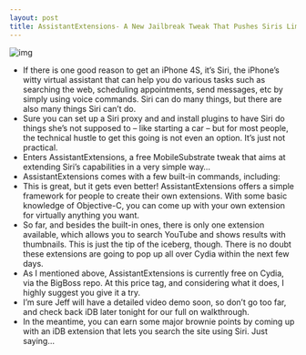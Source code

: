 ```yaml
---
layout: post
title: AssistantExtensions- A New Jailbreak Tweak That Pushes Siris Limits
---
```

![img](http://media.idownloadblog.com/wp-content/uploads/2012/01/AssistantExtensions-YouTube.jpg)
* If there is one good reason to get an iPhone 4S, it’s Siri, the iPhone’s witty virtual assistant that can help you do various tasks such as searching the web, scheduling appointments, send messages, etc by simply using voice commands. Siri can do many things, but there are also many things Siri can’t do.
* Sure you can set up a Siri proxy and and install plugins to have Siri do things she’s not supposed to – like starting a car – but for most people, the technical hustle to get this going is not even an option. It’s just not practical.
* Enters AssistantExtensions, a free MobileSubstrate tweak that aims at extending Siri’s capabilities in a very simple way…
* AssistantExtensions comes with a few built-in commands, including:
* This is great, but it gets even better! AssistantExtensions offers a simple framework for people to create their own extensions. With some basic knowledge of Objective-C, you can come up with your own extension for virtually anything you want.
* So far, and besides the built-in ones, there is only one extension available, which allows you to search YouTube and shows results with thumbnails. This is just the tip of the iceberg, though. There is no doubt these extensions are going to pop up all over Cydia within the next few days.
* As I mentioned above, AssistantExtensions is currently free on Cydia, via the BigBoss repo. At this price tag, and considering what it does, I highly suggest you give it a try.
* I’m sure Jeff will have a detailed video demo soon, so don’t go too far, and check back iDB later tonight for our full on walkthrough.
* In the meantime, you can earn some major brownie points by coming up with an iDB extension that lets you search the site using Siri. Just saying…

